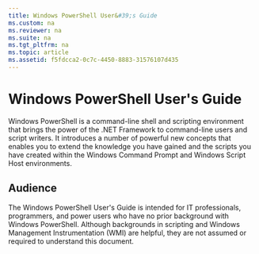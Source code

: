```yaml
---
title: Windows PowerShell User&#39;s Guide
ms.custom: na
ms.reviewer: na
ms.suite: na
ms.tgt_pltfrm: na
ms.topic: article
ms.assetid: f5fdcca2-0c7c-4450-8883-31576107d435
---
```

# Windows PowerShell User&#39;s Guide
Windows PowerShell is a command\-line shell and scripting environment that brings the power of the .NET Framework to command\-line users and script writers. It introduces a number of powerful new concepts that enables you to extend the knowledge you have gained and the scripts you have created within the Windows Command Prompt and Windows Script Host environments.

## Audience
The Windows PowerShell User's Guide is intended for IT professionals, programmers, and power users who have no prior background with Windows PowerShell. Although backgrounds in scripting and Windows Management Instrumentation (WMI) are helpful, they are not assumed or required to understand this document.

